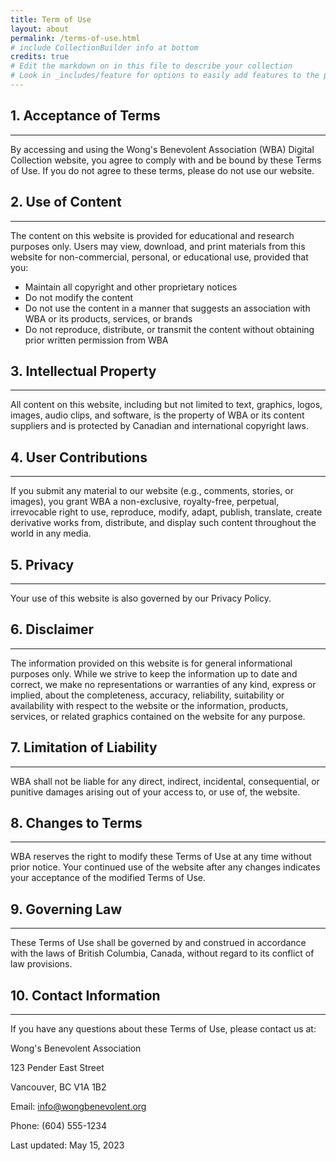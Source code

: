 ```yaml
---
title: Term of Use
layout: about
permalink: /terms-of-use.html
# include CollectionBuilder info at bottom
credits: true
# Edit the markdown on in this file to describe your collection
# Look in _includes/feature for options to easily add features to the page
---
```



## 1. Acceptance of Terms
---
By accessing and using the Wong's Benevolent Association (WBA) Digital Collection website, you agree to comply with and be bound by these Terms of Use. If you do not agree to these terms, please do not use our website.

## 2. Use of Content
---
The content on this website is provided for educational and research purposes only. Users may view, download, and print materials from this website for non-commercial, personal, or educational use, provided that you:

- Maintain all copyright and other proprietary notices
- Do not modify the content
- Do not use the content in a manner that suggests an association with WBA or its products, services, or brands
- Do not reproduce, distribute, or transmit the content without obtaining prior written permission from WBA

## 3. Intellectual Property
---
All content on this website, including but not limited to text, graphics, logos, images, audio clips, and software, is the property of WBA or its content suppliers and is protected by Canadian and international copyright laws.

## 4. User Contributions
---
If you submit any material to our website (e.g., comments, stories, or images), you grant WBA a non-exclusive, royalty-free, perpetual, irrevocable right to use, reproduce, modify, adapt, publish, translate, create derivative works from, distribute, and display such content throughout the world in any media.

## 5. Privacy
---
Your use of this website is also governed by our Privacy Policy.

## 6. Disclaimer
---
The information provided on this website is for general informational purposes only. While we strive to keep the information up to date and correct, we make no representations or warranties of any kind, express or implied, about the completeness, accuracy, reliability, suitability or availability with respect to the website or the information, products, services, or related graphics contained on the website for any purpose.

## 7. Limitation of Liability
---
WBA shall not be liable for any direct, indirect, incidental, consequential, or punitive damages arising out of your access to, or use of, the website.

## 8. Changes to Terms
---
WBA reserves the right to modify these Terms of Use at any time without prior notice. Your continued use of the website after any changes indicates your acceptance of the modified Terms of Use.

## 9. Governing Law
---
These Terms of Use shall be governed by and construed in accordance with the laws of British Columbia, Canada, without regard to its conflict of law provisions.

## 10. Contact Information
---
If you have any questions about these Terms of Use, please contact us at:

Wong's Benevolent Association

123 Pender East Street

Vancouver, BC V1A 1B2

Email: info@wongbenevolent.org

Phone: (604) 555-1234

Last updated: May 15, 2023
